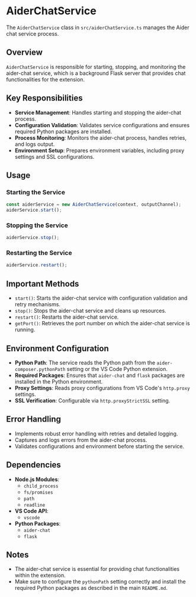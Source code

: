 # AiderChatService

The `AiderChatService` class in `src/aiderChatService.ts` manages the Aider chat service process.

## Overview

`AiderChatService` is responsible for starting, stopping, and monitoring the aider-chat service, which is a background Flask server that provides chat functionalities for the extension.

## Key Responsibilities

- **Service Management**: Handles starting and stopping the aider-chat process.
- **Configuration Validation**: Validates service configurations and ensures required Python packages are installed.
- **Process Monitoring**: Monitors the aider-chat process, handles retries, and logs output.
- **Environment Setup**: Prepares environment variables, including proxy settings and SSL configurations.

## Usage

### Starting the Service

```typescript
const aiderService = new AiderChatService(context, outputChannel);
aiderService.start();
```

### Stopping the Service

```typescript
aiderService.stop();
```

### Restarting the Service

```typescript
aiderService.restart();
```

## Important Methods

- `start()`: Starts the aider-chat service with configuration validation and retry mechanisms.
- `stop()`: Stops the aider-chat service and cleans up resources.
- `restart()`: Restarts the aider-chat service.
- `getPort()`: Retrieves the port number on which the aider-chat service is running.

## Environment Configuration

- **Python Path**: The service reads the Python path from the `aider-composer.pythonPath` setting or the VS Code Python extension.
- **Required Packages**: Ensures that `aider-chat` and `flask` packages are installed in the Python environment.
- **Proxy Settings**: Reads proxy configurations from VS Code's `http.proxy` settings.
- **SSL Verification**: Configurable via `http.proxyStrictSSL` setting.

## Error Handling

- Implements robust error handling with retries and detailed logging.
- Captures and logs errors from the aider-chat process.
- Validates configurations and environment before starting the service.

## Dependencies

- **Node.js Modules**:
  - `child_process`
  - `fs/promises`
  - `path`
  - `readline`
- **VS Code API**:
  - `vscode`
- **Python Packages**:
  - `aider-chat`
  - `flask`

## Notes

- The aider-chat service is essential for providing chat functionalities within the extension.
- Make sure to configure the `pythonPath` setting correctly and install the required Python packages as described in the main `README.md`.
